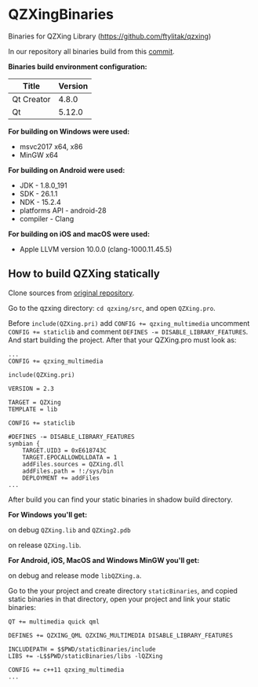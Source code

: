 # QZXingBinaries
Binaries for QZXing Library (https://github.com/ftylitak/qzxing)

In our repository all binaries build from this [commit](https://github.com/ftylitak/qzxing/commit/d61f2ac9821a1f52655092c588c498ca8db1f2c9).

**Binaries build environment configuration:**

| Title             | Version     |
| ----------------  | ----------- |
| Qt Creator        | 4.8.0       |
| Qt                | 5.12.0      |

**For building on Windows were used:**
* msvc2017 x64, x86
* MinGW x64

**For building on Android were used:**
* JDK - 1.8.0_191
* SDK - 26.1.1
* NDK - 15.2.4
* platforms API - android-28
* compiler - Clang

**For building on iOS and macOS were used:**
* Apple LLVM version 10.0.0 (clang-1000.11.45.5)

## How to build QZXing statically
Clone sources from [original repository](https://github.com/ftylitak/qzxing.git).

Go to the qzxing directory: `cd qzxing/src`, and open `QZXing.pro`.

Before `include(QZXing.pri)` add `CONFIG += qzxing_multimedia` uncomment `CONFIG += staticlib` and comment `DEFINES -= DISABLE_LIBRARY_FEATURES`. And start building the project.
After that your QZXing.pro must look as:
```
...
CONFIG += qzxing_multimedia

include(QZXing.pri)

VERSION = 2.3

TARGET = QZXing
TEMPLATE = lib

CONFIG += staticlib

#DEFINES -= DISABLE_LIBRARY_FEATURES
symbian {
    TARGET.UID3 = 0xE618743C
    TARGET.EPOCALLOWDLLDATA = 1
    addFiles.sources = QZXing.dll
    addFiles.path = !:/sys/bin
    DEPLOYMENT += addFiles
...
```

After build you can find your static binaries in shadow build directory.

**For Windows you'll get:**

on debug  `QZXing.lib` and `QZXing2.pdb`

on release `QZXing.lib`.

**For Android, iOS, MacOS and Windows MinGW you'll get:** 

on debug and release mode `libQZXing.a`.

Go to the your project and create directory `staticBinaries`, and copied static binaries in that directory, open your project and link your static binaries:

```
QT += multimedia quick qml

DEFINES += QZXING_QML QZXING_MULTIMEDIA DISABLE_LIBRARY_FEATURES

INCLUDEPATH = $$PWD/staticBinaries/include
LIBS += -L$$PWD/staticBinaries/libs -lQZXing

CONFIG += c++11 qzxing_multimedia
...
```
